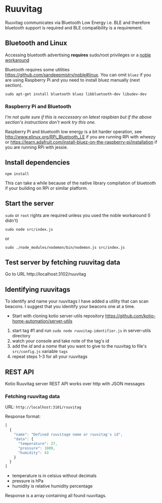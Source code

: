 # Ruuvitag

Ruuvitag communicates via Bluetooth Low Energy i.e. BLE and therefore bluetooth support is required and BLE compatibility is a requirement.

## Bluetooth and Linux

Accessing bluetooth advertising **requires** sudo/root privileges or a [noble workaround](https://github.com/sandeepmistry/noble#running-on-linux)

Bluetooth requires some utilities https://github.com/sandeepmistry/noble#linux. You can omit `bluez` if you are using Raspberry Pi and you need to install bluez manually (next section).

`sudo apt-get install bluetooth bluez libbluetooth-dev libudev-dev`

### Raspberry Pi and Bluetooth

*I'm not quite sure if this is neccessary on latest raspbian but if the above section's instructions don't work try this one.*

Raspberry Pi and bluetooth low energy is a bit harder operation, see http://www.elinux.org/RPi_Bluetooth_LE if you are running RPi with wheezy or https://learn.adafruit.com/install-bluez-on-the-raspberry-pi/installation if you are running RPi with jessie.

## Install dependencies

  ```
  npm install
  ```

This can take a while because of the native library compilation of bluetooth if your building on RPi or similar platform.

## Start the server

  `sudo` or `root` rights are required unless you used the noble workaround (I didn't)

  `sudo node src/index.js`

  or

  `sudo ./node_modules/nodemon/bin/nodemon.js src/index.js`

## Test server by fetching ruuvitag data

Go to URL http://localhost:3102/ruuvitag

## Identifying ruuvitags

To identify and name your ruuvitags I have added a utility that can scan beacons. I suggest that you idenitify your beacons one at a time.

* Start with cloning kotio server-utils repository https://github.com/kotio-home-automation/server-utils

1) start tag #1 and run `sudo node ruuvitag-identifier.js` in server-utils directory
2) watch your console and take note of the tag's id
3) add the _id_ and a _name_ that you want to give to the ruuvitag to file's `src/config.js` variable `tags`
4) repeat steps 1-3 for all your ruuvitags

## REST API

Kotio Ruuvitag server REST API works over http with JSON messages

### Fetching ruuvitag data

URL: `http://localhost:3101/ruuvitag`

Response format:

```javascript
[
  {
    "name": "Defined ruuvitage name or ruuvitag's id",
    "data": {
      "temperature": 27,
      "pressure": 1009,
      "humidity": 43
    }
  }
]
```

* temperature is in celsius without decimals
* pressure is hPa
* humidity is relative humidity percentage

Response is a array containing all found ruuvitags.
